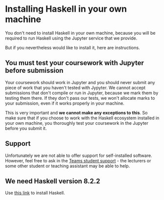 # Installing Haskell in your own machine

You don't need to install Haskell in your own machine, because you will be required to run Haskell using the Jupyter service that we provide.

But if you nevertheless would like to install it, here are
instructions.

## You **must** test your coursework with Jupyter before submission

Your coursework should work in Jupyter and you should never submit any piece of work that you haven't tested with Jypyter. We cannot accept submissions that don't compile or run in Jupyter, because we mark them by testing them there. If they don't pass our tests, we won't allocate marks to your submission, even if it works properly in your machine.

This is very important and **we cannot make any exceptions to this**. So make sure that if you choose to work with the Haskell ecosystem installed in your own machine, you thoroughly test your coursework in the Jupyter before you submit it.

## Support

Unfortunately we are not able to offer support for
self-installed software. However, feel free to ask in the [Teams
student support](https://teams.microsoft.com/l/team/19%3aKjPR7DwRM55w0N2viFbdxtdjDShgu1TebFuou_Zmawk1%40thread.tacv2/conversations?groupId=d2fcc432-c365-424c-af12-19ab3674f0ac&tenantId=b024cacf-dede-4241-a15c-3c97d553e9f3) -
the lecturers or some other student or teaching assistant may be able to help.


## We need Haskell version 8.2.2

Use [this link](https://www.haskell.org/ghcup/) to install Haskell.
